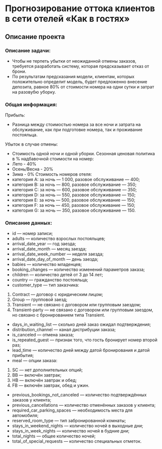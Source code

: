 # Прогнозирование оттока клиентов в сети отелей «Как в гостях»
## Описание проекта 
### Описание задачи:
* Чтобы не терпеть убытки от неожиданной отмены заказов, требуется разработать систему, которая предсказывает отказ от брони.
* По результатам предсказания модели, клиентам, которых положительно определит модель, будет предложенно внесение депозита, равное 80% от стоимости номера на одни сутки и затрат на разовубю уборку.
### Общая информация:
Прибыль:
* Разница между стоимостью номера за все ночи и затрата на обслуживание, как при подготовке номера, так и проживание постояльца.


Убыток в случае отмены:
* Стоимость одной ночи и одной уборки.
Сезонная ценовая политика в % надбавочной стоимости на номер:
* Лето - 40%
* Осень/Весна - 20%
* Зима - 0%
Стоимость номеров отеля:
* категория A: за ночь — 1 000, разовое обслуживание — 400;
* категория B: за ночь — 800, разовое обслуживание — 350; 
* категория C: за ночь — 600, разовое обслуживание — 350;
* категория D: за ночь — 550, разовое обслуживание — 150;
* категория E: за ночь — 500, разовое обслуживание — 150;
* категория F: за ночь — 450, разовое обслуживание — 150;
* категория G: за ночь — 350, разовое обслуживание — 150.
### Описание данных:
* id — номер записи;
* adults — количество взрослых постояльцев;
* arrival_date_year — год заезда;
* arrival_date_month — месяц заезда;
* arrival_date_week_number — неделя заезда;
* arrival_date_day_of_month — день заезда;
* babies — количество младенцев;
* booking_changes — количество изменений параметров заказа;
* children — количество детей от 3 до 14 лет;
* country — гражданство постояльца;
* customer_type — тип заказчика:
 1. Contract — договор с юридическим лицом;
 2. Group — групповой заезд;
 3. Transient — не связано с договором или групповым заездом;
 4. Transient-party — не связано с договором или групповым заездом, но связано с бронированием типа Transient.
* days_in_waiting_list — сколько дней заказ ожидал подтверждения;
* distribution_channel — канал дистрибуции заказа;
* is_canceled — отмена заказа;
* is_repeated_guest — признак того, что гость бронирует номер второй раз;
* lead_time — количество дней между датой бронирования и датой прибытия;
* meal — опции заказа:
 1. SC — нет дополнительных опций;
 2. BB — включён завтрак;
 3. HB — включён завтрак и обед;
 4. FB — включён завтрак, обед и ужин.
* previous_bookings_not_canceled — количество подтверждённых заказов у клиента;
* previous_cancellations — количество отменённых заказов у клиента;
* required_car_parking_spaces — необходимость места для автомобиля;
* reserved_room_type — тип забронированной комнаты;
* stays_in_weekend_nights — количество ночей в выходные дни;
* stays_in_week_nights — количество ночей в будние дни;
* total_nights — общее количество ночей;
* total_of_special_requests — количество специальных отметок.